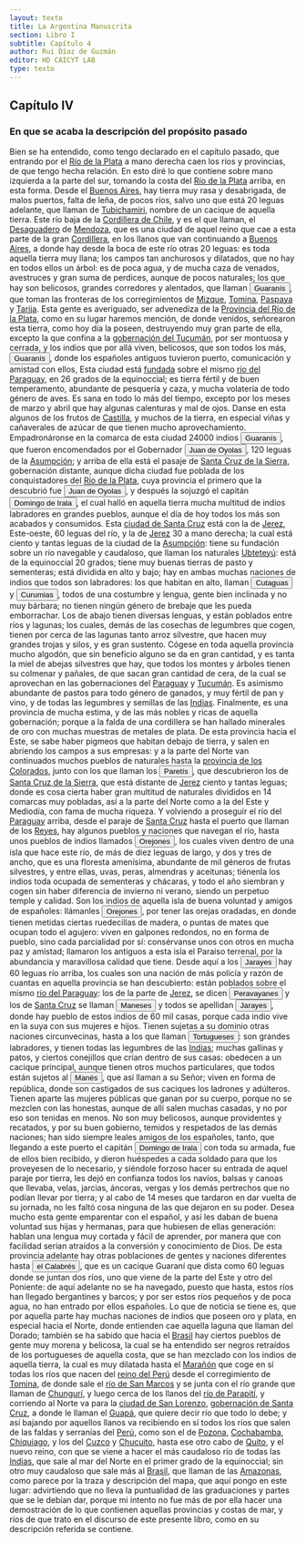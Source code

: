 ```yaml
---
layout: texto
title: La Argentina Manuscrita
section: Libro I
subtitle: Capítulo 4
author: Rui Díaz de Guzmán
editor: HD CAICYT LAB
type: texto
---
```


## Capítulo IV
### En que se acaba la descripción del propósito pasado


Bien se ha entendido, como tengo declarado en el capítulo pasado, que entrando por el <a href="https://recogito.pelagios.org/document/wzqxhk0h3vpikm/part/1/edit#34e98add-7dcf-47b0-aa39-f2f00279f980" target="_blank">Río de la Plata</a> a mano derecha caen los ríos y provincias, de que tengo hecha relación. En esto diré lo que contiene sobre mano izquierda a la parte del sur, tomando la costa del <a href="https://recogito.pelagios.org/document/wzqxhk0h3vpikm/part/1/edit#ad10c673-b813-4af4-a9f1-55e147948190" target="_blank">Río de la Plata</a> arriba, en esta forma. Desde el <a href="https://recogito.pelagios.org/document/wzqxhk0h3vpikm/part/1/edit#1cf7efd0-5539-4ddb-957c-5acfc56ba7f8" target="_blank">Buenos Aires</a>, hay tierra muy rasa y desabrigada, de malos puertos, falta de leña, de pocos ríos, salvo uno que está 20 leguas adelante, que llaman de <a href="https://recogito.pelagios.org/document/wzqxhk0h3vpikm/part/1/edit#15f97dcd-1a50-4325-a69f-982fb7b7f871" target="_blank">Tubichamiri</a>, nombre de un cacique de aquella tierra. Este río baja de la <a href="https://recogito.pelagios.org/document/wzqxhk0h3vpikm/part/1/edit#87c202fb-32dc-4e83-8b22-ddf05eca5fd2" target="_blank">Cordillera de Chile</a>, y es el que llaman, el <a href="https://recogito.pelagios.org/document/wzqxhk0h3vpikm/part/1/edit#462e0f6d-b7a7-41e7-a524-81ef80ae40aa" target="_blank">Desaguadero</a> de <a href="https://recogito.pelagios.org/document/wzqxhk0h3vpikm/part/1/edit#a274b959-12d5-4524-b1c9-9e0fe5a25166" target="_blank">Mendoza</a>, que es una ciudad de aquel reino que cae a esta parte de la gran <a href="https://recogito.pelagios.org/document/wzqxhk0h3vpikm/part/1/edit#07422bae-a691-4b5f-b127-fa9157c02ac7" target="_blank">Cordillera</a>, en los llanos que van continuando a <a href="https://recogito.pelagios.org/document/wzqxhk0h3vpikm/part/1/edit#d0367906-ae41-49ab-9161-189890f2b28a" target="_blank">Buenos Aires</a>, a donde hay desde la boca de este río otras 20 leguas: es toda aquella tierra muy llana; los campos tan anchurosos y dilatados, que no hay en todos ellos un árbol: es de poca agua, y de mucha caza de venados, avestruces y gran suma de perdices, aunque de pocos naturales; los que hay son belicosos, grandes corredores y alentados, que llaman <button class="balloon" data-balloon-pos="up" data-balloon-length="large" data-balloon="Aborigine,Native people">Guaranís</button>, que toman las fronteras de los corregimientos de <a href="https://recogito.pelagios.org/document/wzqxhk0h3vpikm/part/1/edit#478b32cd-a4e6-4665-ba19-9d875356b470" target="_blank">Mizque,</a> <a href="https://recogito.pelagios.org/document/wzqxhk0h3vpikm/part/1/edit#a6683122-195a-44f0-84e5-6874b45cddd3" target="_blank">Tomina</a>, <a href="https://recogito.pelagios.org/document/wzqxhk0h3vpikm/part/1/edit#38449f1d-38bb-4871-92dd-aef8457e8e66" target="_blank">Paspaya</a> y <a href="https://recogito.pelagios.org/document/wzqxhk0h3vpikm/part/1/edit#62f38040-1d73-4fb7-9934-a83f0c2e7b36" target="_blank">Tarija</a>. Esta gente es averiguado, ser advenediza de la <a href="https://recogito.pelagios.org/document/wzqxhk0h3vpikm/part/1/edit#de72fbd5-edfb-4ecb-ad16-f79bea604522" target="_blank">Provincia del Río de la Plata</a>, como en su lugar haremos mención, de donde venidos, señorearon esta tierra, como hoy día la poseen, destruyendo muy gran parte de ella, excepto la que confina a la <a href="https://recogito.pelagios.org/document/wzqxhk0h3vpikm/part/1/edit#bd36bd9e-5ea8-48b9-bd89-7f2fb39c5e80" target="_blank">gobernación del Tucumán</a>, por ser montuosa y cerrada, y los indios que por allá viven, belicosos, que son todos los más, <button class="balloon" data-balloon-pos="up" data-balloon-length="large" data-balloon="Aborigine,Native people">Guaranís</button>, donde los españoles antiguos tuvieron puerto, comunicación y amistad con ellos, Esta ciudad está <a href="https://recogito.pelagios.org/document/wzqxhk0h3vpikm/part/1/edit#c7a7738f-0af2-423a-89f7-d68fda3aae4a" target="_blank">fundada</a> sobre el mismo <a href="https://recogito.pelagios.org/document/wzqxhk0h3vpikm/part/1/edit#e9ce1a5c-cfee-4dc9-8903-37242ca49d27" target="_blank">río del Paraguay</a>, en 26 grados de la equinoccial; es tierra fértil y de buen temperamento, abundante de pesquería y caza, y mucha volatería de todo género de aves. Es sana en todo lo más del tiempo, excepto por los meses de marzo y abril que hay algunas calenturas y mal de ojos. Danse en esta algunos de los frutos de <a href="https://recogito.pelagios.org/document/wzqxhk0h3vpikm/part/1/edit#5163d450-4289-40a2-971e-3d113eae3167" target="_blank">Castilla</a>, y muchos de la tierra, en especial viñas y cañaverales de azúcar de que tienen mucho aprovechamiento. Empadronáronse en la comarca de esta ciudad 24000 indios <button class="balloon" data-balloon-pos="up" data-balloon-length="large" data-balloon="Aborigine,Native people">Guaranís</button>, que fueron encomendados por el Gobernador <button class="balloon" data-balloon-pos="up" data-balloon-length="large" data-balloon="Explorer">Juan de Oyolas</button>, 120 leguas de la <a href="https://recogito.pelagios.org/document/wzqxhk0h3vpikm/part/1/edit#68282b35-cd55-4320-b01b-6e3a601e0248" target="_blank">Asumpción</a>; y arriba de ella está el pasaje de <a href="https://recogito.pelagios.org/document/wzqxhk0h3vpikm/part/1/edit#69ce2b89-3870-4955-882e-1c7a0e7ecb81" target="_blank">Santa Cruz de la Sierra</a>, gobernación distante, aunque dicha ciudad fue poblada de los conquistadores del <a href="https://recogito.pelagios.org/document/wzqxhk0h3vpikm/part/1/edit#0bda5d02-c882-42b5-ba2c-bfebf58d5083" target="_blank">Río de la Plata</a>, cuya provincia el primero que la descubrió fue <button class="balloon" data-balloon-pos="up" data-balloon-length="large" data-balloon="Explorer">Juan de Oyolas</button>, y después la sojuzgó el capitán <button class="balloon" data-balloon-pos="up" data-balloon-length="large" data-balloon="person">Domingo de Irala</button>, el cual halló en aquella tierra mucha multitud de indios labradores en grandes pueblos, aunque el día de hoy todos los más son acabados y consumidos. Esta <a href="https://recogito.pelagios.org/document/wzqxhk0h3vpikm/part/1/edit#46e8855f-86cc-4322-a97d-cebee79a9ace" target="_blank">ciudad de Santa Cruz</a> está con la de <a href="https://recogito.pelagios.org/document/wzqxhk0h3vpikm/part/1/edit#86afc6e3-b7af-4df0-bb87-7c213d1ea91a" target="_blank">Jerez</a>, Este-oeste, 60 leguas del río, y la de <a href="https://recogito.pelagios.org/document/wzqxhk0h3vpikm/part/1/edit#12fe503d-c28c-4712-b239-ada3a6e9c7cd" target="_blank">Jerez</a> 30 a mano derecha; la cual está ciento y tantas leguas de la ciudad de la <a href="https://recogito.pelagios.org/document/wzqxhk0h3vpikm/part/1/edit#af76715c-b379-4299-9c83-325fa6b8deb4" target="_blank">Asumpción</a>: tiene su fundación sobre un río navegable y caudaloso, que llaman los naturales <a href="https://recogito.pelagios.org/document/wzqxhk0h3vpikm/part/1/edit#c73753d7-c16d-47d3-9bd4-8142dccd6ad5" target="_blank">Ubteteyú</a>: está de la equinoccial 20 grados; tiene muy buenas tierras de pasto y sementeras; está dividida en alto y bajo; hay en ambas muchas naciones de indios que todos son labradores: los que habitan en alto, llaman <button class="balloon" data-balloon-pos="up" data-balloon-length="large" data-balloon="person">Cutaguas</button> y <button class="balloon" data-balloon-pos="up" data-balloon-length="large" data-balloon="person">Curumias</button>, todos de una costumbre y lengua, gente bien inclinada y no muy bárbara; no tienen ningún género de brebaje que les pueda emborrachar. Los de abajo tienen diversas lenguas, y están poblados entre ríos y lagunas; los cuales, demás de las cosechas de legumbres que cogen, tienen por cerca de las lagunas tanto arroz silvestre, que hacen muy grandes trojas y silos, y es gran sustento. Cógese en toda aquella provincia mucho algodón, que sin beneficio alguno se da en gran cantidad, y es tanta la miel de abejas silvestres que hay, que todos los montes y árboles tienen su colmenar y pañales, de que sacan gran cantidad de cera, de la cual se aprovechan en las gobernaciones del <a href="https://recogito.pelagios.org/document/wzqxhk0h3vpikm/part/1/edit#e8866c07-12ee-4ba4-8648-4d186c1b7fc4" target="_blank">Paraguay</a> y <a href="https://recogito.pelagios.org/document/wzqxhk0h3vpikm/part/1/edit#ce8832f1-9b74-45d3-b958-25bfa181fdc1" target="_blank">Tucumán</a>. Es asimismo abundante de pastos para todo género de ganados, y muy fértil de pan y vino, y de todas las legumbres y semillas de las <a href="https://recogito.pelagios.org/document/wzqxhk0h3vpikm/part/1/edit#5dabf766-a672-4110-bfd5-dbf58a568676" target="_blank">Indias</a>. Finalmente, es una provincia de mucha estima, y de las más nobles y ricas de aquella gobernación; porque a la falda de una cordillera se han hallado minerales de oro con muchas muestras de metales de plata. De esta provincia hacia el Este, se sabe haber pigmeos que habitan debajo de tierra, y salen en abriendo los campos a sus empresas: y a la parte del Norte van continuados muchos pueblos de naturales hasta la <a href="https://recogito.pelagios.org/document/wzqxhk0h3vpikm/part/1/edit#d26b695d-d3ca-4243-8368-f804714bd4e0" target="_blank">provincia de los Colorados</a>, junto con los que llaman los <button class="balloon" data-balloon-pos="up" data-balloon-length="large" data-balloon="person">Paretís</button>, que descubrieron los de <a href="https://recogito.pelagios.org/document/wzqxhk0h3vpikm/part/1/edit#5fb08e6b-d0c5-47f8-9bcd-681e066d6060" target="_blank">Santa Cruz de la Sierra</a>, que está distante de <a href="https://recogito.pelagios.org/document/wzqxhk0h3vpikm/part/1/edit#57961aaf-badc-4421-a43b-7a3475048c89" target="_blank">Jerez</a> ciento y tantas leguas; donde es cosa cierta haber gran multitud de naturales divididos en 14 comarcas muy pobladas, así a la parte del Norte como a la del Este y Mediodía, con fama de mucha riqueza. Y volviendo a proseguir el río del <a href="https://recogito.pelagios.org/document/wzqxhk0h3vpikm/part/1/edit#e8fdafed-8bd0-4c1d-9667-b636e61c7c74" target="_blank">Paraguay</a> arriba, desde el paraje de <a href="https://recogito.pelagios.org/document/wzqxhk0h3vpikm/part/1/edit#65ce726c-c171-4095-864d-440b06578318" target="_blank">Santa Cruz</a> hasta el puerto que llaman de los <a href="https://recogito.pelagios.org/document/wzqxhk0h3vpikm/part/1/edit#3ec92343-634c-432e-96bf-e6865c1343f1" target="_blank">Reyes</a>, hay algunos pueblos y naciones que navegan el río, hasta unos pueblos de indios llamados <button class="balloon" data-balloon-pos="up" data-balloon-length="large" data-balloon="person">Orejones</button>, los cuales viven dentro de una isla que hace este río, de más de diez leguas de largo, y dos y tres de ancho, que es una floresta amenísima, abundante de mil géneros de frutas silvestres, y entre ellas, uvas, peras, almendras y aceitunas; tiénenla los indios toda ocupada de sementeras y chácaras, y todo el año siembran y cogen sin haber diferencia de invierno ni verano, siendo un perpetuo temple y calidad. Son los indios de aquella isla de buena voluntad y amigos de españoles: llámanles <button class="balloon" data-balloon-pos="up" data-balloon-length="large" data-balloon="person">Orejones</button>, por tener las orejas oradadas, en donde tienen metidas ciertas ruedecillas de madera, o puntas de mates que ocupan todo el agujero: viven en galpones redondos, no en forma de pueblo, sino cada parcialidad por sí: consérvanse unos con otros en mucha paz y amistad; llamaron los antiguos a esta isla el Paraíso terrenal, por la abundancia y maravillosa calidad que tiene. Desde aquí a los <button class="balloon" data-balloon-pos="up" data-balloon-length="large" data-balloon="person">Jarayes</button> hay 60 leguas río arriba, los cuales son una nación de más policía y razón de cuantas en aquella provincia se han descubierto: están poblados sobre el mismo <a href="https://recogito.pelagios.org/document/wzqxhk0h3vpikm/part/1/edit#8de57e8e-f66b-4c1e-b12d-4099aebf1604" target="_blank">río del Paraguay</a>: los de la parte de <a href="https://recogito.pelagios.org/document/wzqxhk0h3vpikm/part/1/edit#59a294e2-9920-4646-b9b1-e21ae5b029d5" target="_blank">Jerez</a>, se dicen <button class="balloon" data-balloon-pos="up" data-balloon-length="large" data-balloon="person">Peravayanes</button> y los de <a href="https://recogito.pelagios.org/document/wzqxhk0h3vpikm/part/1/edit#afdd329f-6fc8-4950-a4c3-3927d6da2a66" target="_blank">Santa Cruz</a> se llaman <button class="balloon" data-balloon-pos="up" data-balloon-length="large" data-balloon="person">Maneses</button> y todos se apellidan <button class="balloon" data-balloon-pos="up" data-balloon-length="large" data-balloon="person">Jarayes</button>, donde hay pueblo de estos indios de 60 mil casas, porque cada indio vive en la suya con sus mujeres e hijos. Tienen sujetas a su dominio otras naciones circunvecinas, hasta a los que llaman <button class="balloon" data-balloon-pos="up" data-balloon-length="large" data-balloon="person">Tortugueses</button>: son grandes labradores, y tienen todas las legumbres de las <a href="https://recogito.pelagios.org/document/wzqxhk0h3vpikm/part/1/edit#0748f19a-ff5e-4800-a9e8-dcf754e74068" target="_blank">Indias</a>; muchas gallinas y patos, y ciertos conejillos que crían dentro de sus casas: obedecen a un cacique principal, aunque tienen otros muchos particulares, que todos están sujetos al <button class="balloon" data-balloon-pos="up" data-balloon-length="large" data-balloon="person">Manés</button>, que así llaman a su Señor; viven en forma de república, donde son castigados de sus caciques los ladrones y adúlteros. Tienen aparte las mujeres públicas que ganan por su cuerpo, porque no se mezclen con las honestas, aunque de allí salen muchas casadas, y no por eso son tenidas en menos. No son muy belicosos, aunque providentes y recatados, y por su buen gobierno, temidos y respetados de las demás naciones; han sido siempre leales amigos de los españoles, tanto, que llegando a este puerto el capitán <button class="balloon" data-balloon-pos="up" data-balloon-length="large" data-balloon="person">Domingo de Irala</button> con toda su armada, fue de ellos bien recibido, y dieron huéspedes a cada soldado para que los proveyesen de lo necesario, y siéndole forzoso hacer su entrada de aquel paraje por tierra, les dejó en confianza todos los navíos, balsas y canoas que llevaba, velas, jarcias, áncoras, vergas y los demás pertrechos que no podían llevar por tierra; y al cabo de 14 meses que tardaron en dar vuelta de su jornada, no les faltó cosa ninguna de las que dejaron en su poder. Desea mucho esta gente emparentar con el español, y así les daban de buena voluntad sus hijas y hermanas, para que hubiesen de ellas generación: hablan una lengua muy cortada y fácil de aprender, por manera que con facilidad serían atraídos a la conversión y conocimiento de Dios. De esta provincia adelante hay otras poblaciones de gentes y naciones diferentes hasta <button class="balloon" data-balloon-pos="up" data-balloon-length="large" data-balloon="person">el Calabrés</button>, que es un cacique Guaraní que dista como 60 leguas donde se juntan dos ríos, uno que viene de la parte del Este y otro del Poniente: de aquí adelante no se ha navegado, puesto que hasta, estos ríos han llegado bergantines y barcos; y por ser estos ríos pequeños y de poca agua, no han entrado por ellos españoles. Lo que de noticia se tiene es, que por aquella parte hay muchas naciones de indios que poseen oro y plata, en especial hacia el Norte, donde entienden cae aquella laguna que llaman del Dorado; también se ha sabido que hacia el <a href="https://recogito.pelagios.org/document/wzqxhk0h3vpikm/part/1/edit#da6de995-415e-4e1e-9bb5-8107a3dbd018" target="_blank">Brasil</a> hay ciertos pueblos de gente muy morena y belicosa, la cual se ha entendido ser negros retraídos de los portugueses de aquella costa, que se han mezclado con los indios de aquella tierra, la cual es muy dilatada hasta el <a href="https://recogito.pelagios.org/document/wzqxhk0h3vpikm/part/1/edit#215214c2-b51a-4f51-83ea-fcce2bb2298f" target="_blank">Marañón</a> que coge en sí todas los ríos que nacen del <a href="https://recogito.pelagios.org/document/wzqxhk0h3vpikm/part/1/edit#65e8b47c-02ba-4dc5-9915-0b40e275edea" target="_blank">reino del Perú</a> desde el corregimiento de <a href="https://recogito.pelagios.org/document/wzqxhk0h3vpikm/part/1/edit#5975a5b9-bfa0-4797-9416-87ee98a25189" target="_blank">Tomina</a>, de donde sale el <a href="https://recogito.pelagios.org/document/wzqxhk0h3vpikm/part/1/edit#0d867403-eff5-4bf2-8884-7ddc87542028" target="_blank">río de San Marcos</a> y se junta con el río grande que llaman de <a href="https://recogito.pelagios.org/document/wzqxhk0h3vpikm/part/1/edit#b66ead2d-a9e2-43d2-a78b-eb60261ec3fd" target="_blank">Chungurí</a>, y luego cerca de los llanos del <a href="https://recogito.pelagios.org/document/wzqxhk0h3vpikm/part/1/edit#c8408721-40d5-4af1-b743-95658a2efcfc" target="_blank">río de Parapití</a>, y corriendo al Norte va para la <a href="https://recogito.pelagios.org/document/wzqxhk0h3vpikm/part/1/edit#3a4eeaed-ad67-47d9-be4c-e9d26fa20f9a" target="_blank">ciudad de San Lorenzo</a>, <a href="https://recogito.pelagios.org/document/wzqxhk0h3vpikm/part/1/edit#03ea1223-f2f3-41d7-b71b-d0aeef5be0d7" target="_blank">gobernación de Santa Cruz</a>, a donde le llaman el <a href="https://recogito.pelagios.org/document/wzqxhk0h3vpikm/part/1/edit#c83a27b0-b7ba-4fe1-85bf-956eea2e341d" target="_blank">Guapá</a>, que quiere decir río que todo lo debe; y así bajando por aquellos llanos va recibiendo en sí todos los ríos que salen de las faldas y serranías del <a href="https://recogito.pelagios.org/document/wzqxhk0h3vpikm/part/1/edit#d6c188ea-67df-4e89-8385-42f2937751b1" target="_blank">Perú,</a> como son el de <a href="https://recogito.pelagios.org/document/wzqxhk0h3vpikm/part/1/edit#b6ed709e-b984-4312-b79f-4a517f3dceee" target="_blank">Pozona</a>, <a href="https://recogito.pelagios.org/document/wzqxhk0h3vpikm/part/1/edit#54f7c192-cbf9-4344-a6ec-2f76f2a14398" target="_blank">Cochabamba</a>, <a href="https://recogito.pelagios.org/document/wzqxhk0h3vpikm/part/1/edit#dfea2ec3-6527-47e0-a2ad-196a0deac0b0" target="_blank">Chiquiago</a>, y los del <a href="https://recogito.pelagios.org/document/wzqxhk0h3vpikm/part/1/edit#7d9ba777-19b5-410e-b2f4-1c06afe51b06" target="_blank">Cuzco</a> y <a href="https://recogito.pelagios.org/document/wzqxhk0h3vpikm/part/1/edit#ff6ae64e-aeae-47df-8d31-3b79ce7ee780" target="_blank">Chucuito</a>, hasta ese otro cabo de <a href="https://recogito.pelagios.org/document/wzqxhk0h3vpikm/part/1/edit#53c7fe20-f6ba-473c-84ef-c0d4e8922633" target="_blank">Quito</a>, y el nuevo reino, con que se viene a hacer el más caudaloso río de todas las <a href="https://recogito.pelagios.org/document/wzqxhk0h3vpikm/part/1/edit#e8e23624-adfd-43d2-bf45-9031f9d6dee1" target="_blank">Indias</a>, que sale al mar del Norte en el primer grado de la equinoccial; sin otro muy caudaloso que sale más al <a href="https://recogito.pelagios.org/document/wzqxhk0h3vpikm/part/1/edit#c8707536-2c0c-4570-96b1-8fc35da4759f" target="_blank">Brasil</a>, que llaman de las <a href="https://recogito.pelagios.org/document/wzqxhk0h3vpikm/part/1/edit#d246a97c-53d5-48f2-98ce-bbaa203699bf" target="_blank">Amazonas</a>, como parece por la traza y descripción del mapa, que aquí pongo en este lugar: advirtiendo que no lleva la puntualidad de las graduaciones y partes que se le debían dar, porque mi intento no fue más de por ella hacer una demostración de lo que contienen aquellas provincias y costas de mar, y ríos de que trato en el discurso de este presente libro, como en su descripción referida se contiene.